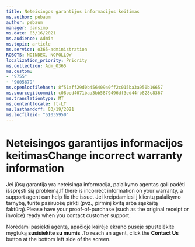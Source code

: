 ```yaml
---
title: Neteisingos garantijos informacijos keitimas
ms.author: pebaum
author: pebaum
manager: dansimp
ms.date: 03/16/2021
ms.audience: Admin
ms.topic: article
ms.service: o365-administration
ROBOTS: NOINDEX, NOFOLLOW
localization_priority: Priority
ms.collection: Adm_O365
ms.custom:
- "9755"
- "9005679"
ms.openlocfilehash: 8f51aff29d0b456409a0ff2c015ba3a950b16657
ms.sourcegitcommit: c08bed4071baa3bb5879496df3ed44fb828c8367
ms.translationtype: MT
ms.contentlocale: lt-LT
ms.lasthandoff: 03/19/2021
ms.locfileid: "51035950"
---
```

# <a name="change-incorrect-warranty-information"></a><span data-ttu-id="abf59-102">Neteisingos garantijos informacijos keitimas</span><span class="sxs-lookup"><span data-stu-id="abf59-102">Change incorrect warranty information</span></span>

<span data-ttu-id="abf59-103">Jei jūsų garantija yra neteisinga informacija, palaikymo agentas gali padėti išspręsti šią problemą.</span><span class="sxs-lookup"><span data-stu-id="abf59-103">If there is incorrect information on your warranty, a support agent can help fix the issue.</span></span> <span data-ttu-id="abf59-104">Jei kreipdamiesi į klientų palaikymo tarnybą, turite pasiruošę pirkti (pvz., pirminį kvitą arba sąskaitą faktūrą).</span><span class="sxs-lookup"><span data-stu-id="abf59-104">Please have your proof-of-purchase (such as the original receipt or invoice) ready when you contact customer support.</span></span>

<span data-ttu-id="abf59-105">Norėdami pasiekti agentą, apačioje kairėje ekrano pusėje spustelėkite mygtuką **susisiekite su mumis** .</span><span class="sxs-lookup"><span data-stu-id="abf59-105">To reach an agent, click the **Contact Us** button at the bottom left side of the screen.</span></span>